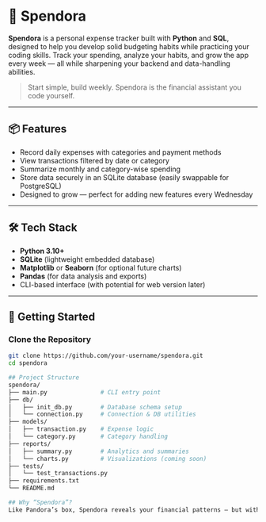 # 💸 Spendora

**Spendora** is a personal expense tracker built with **Python** and **SQL**, designed to help you develop solid budgeting habits while practicing your coding skills. Track your spending, analyze your habits, and grow the app every week — all while sharpening your backend and data-handling abilities.

> Start simple, build weekly. Spendora is the financial assistant you code yourself.

---

## 📦 Features

- Record daily expenses with categories and payment methods
- View transactions filtered by date or category
- Summarize monthly and category-wise spending
- Store data securely in an SQLite database (easily swappable for PostgreSQL)
- Designed to grow — perfect for adding new features every Wednesday

---

## 🛠 Tech Stack

- **Python 3.10+**
- **SQLite** (lightweight embedded database)
- **Matplotlib** or **Seaborn** (for optional future charts)
- **Pandas** (for data analysis and exports)
- CLI-based interface (with potential for web version later)

---

## 🚀 Getting Started

### Clone the Repository

```bash
git clone https://github.com/your-username/spendora.git
cd spendora

## Project Structure
spendora/
├── main.py               # CLI entry point
├── db/
│   ├── init_db.py        # Database schema setup
│   └── connection.py     # Connection & DB utilities
├── models/
│   ├── transaction.py    # Expense logic
│   └── category.py       # Category handling
├── reports/
│   ├── summary.py        # Analytics and summaries
│   └── charts.py         # Visualizations (coming soon)
├── tests/
│   └── test_transactions.py
├── requirements.txt
└── README.md

## Why “Spendora”?
Like Pandora’s box, Spendora reveals your financial patterns — but with clarity and insight, not chaos. Open it every week and unlock smarter spending habits.


